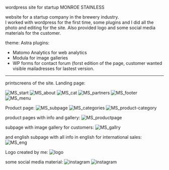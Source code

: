 wordpress site for startup MONROE STAINLESS

website for a startup company in the brewery industry.<br>
I worked with wordpress for the first time, some plugins and I did all the photo and editing for the site.
Also provided logo and some social media materials for the customer.


theme: Astra
plugins:
 - Matomo Analytics for web analytics
 - Modula for image galleries
 - WP forms for contact forum (forst edition of the page, customer wanted visible mailadresses for lastest version. 

------------------------------------------------------
printscreens of the site.
Landing page:


![MS_start](https://user-images.githubusercontent.com/113125376/218447509-88240f1c-c228-4291-b1de-aa4dbe67130e.jpg)
![MS_about](https://user-images.githubusercontent.com/113125376/218447559-32a0e5f8-2d7f-4d30-9093-8657537c510c.jpg)
![MS_cat](https://user-images.githubusercontent.com/113125376/218447590-b559a855-b897-4b8b-a0ce-863677d10358.jpg)
![MS_partners](https://user-images.githubusercontent.com/113125376/218447680-bfd55ced-e69d-443d-8dc7-77cafe807efc.jpg)
![MS_footer](https://user-images.githubusercontent.com/113125376/218447690-d0196fae-73f5-4f52-84d1-aab684435864.jpg)
![MS_menu](https://user-images.githubusercontent.com/113125376/218447705-b01c3109-6287-41a3-ba4e-8f61b7a1ae15.jpg)

Product page:
![MS_subpage](https://user-images.githubusercontent.com/113125376/218447719-662d46a1-b22a-45a4-81ba-c2d19238f6ef.jpg)
![MS_categories](https://user-images.githubusercontent.com/113125376/218447765-4b9ef91c-7fcc-4cfa-99e6-87bee60ff714.jpg)
![MS_product-category](https://user-images.githubusercontent.com/113125376/218447778-8873d89b-5eed-4728-86f3-f14fa3bb45bf.jpg)

product pages with info and gallery:
![MS_productpage](https://user-images.githubusercontent.com/113125376/218447966-ad7fa2a8-74a9-4662-bf42-e075cea3df68.jpg)

subpage with image gallery for customers:
![MS_gallry](https://user-images.githubusercontent.com/113125376/218448092-fa5c1228-d89d-42b3-b391-fac0f2670672.jpg)

and english subpage with all info in english for international sales:
![MS_eng](https://user-images.githubusercontent.com/113125376/218448263-71961abb-3418-4822-aace-777daa7e7730.jpg)

Logo created by me:
![logo](https://user-images.githubusercontent.com/113125376/218448303-b57e93b1-1c7f-4a5f-8505-ccca8ffe9b93.jpg)

some social media material:
 ![instagram](https://user-images.githubusercontent.com/113125376/218448390-a6bdd3da-9a8a-4844-8d53-10001bec808f.jpg)
![instagram](https://user-images.githubusercontent.com/113125376/218448399-0c30c492-177a-48bf-ae8f-56ee885330ee.jpg)
